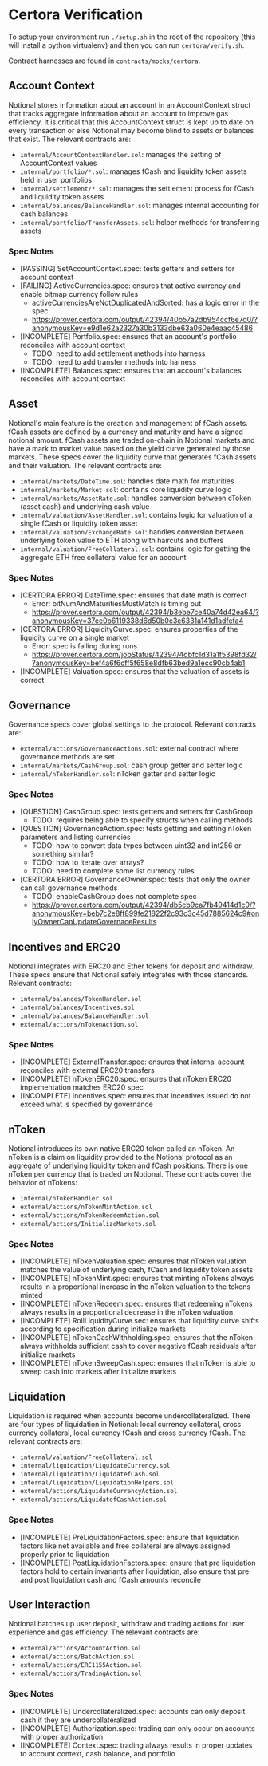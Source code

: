 # Certora Verification

To setup your environment run `./setup.sh` in the root of the repository (this will install a python virtualenv) and then you can run `certora/verify.sh`.

Contract harnesses are found in `contracts/mocks/certora`.

## Account Context

Notional stores information about an account in an AccountContext struct that tracks aggregate information about an account to improve gas efficiency. It is critical that this AccountContext struct is kept up to date on every transaction or else Notional may become blind to assets or balances that exist. The relevant contracts are:

- `internal/AccountContextHandler.sol`: manages the setting of AccountContext values
- `internal/portfolio/*.sol`: manages fCash and liquidity token assets held in user portfolios
- `internal/settlement/*.sol`: manages the settlement process for fCash and liquidity token assets
- `internal/balances/BalanceHandler.sol`: manages internal accounting for cash balances
- `internal/portfolio/TransferAssets.sol`: helper methods for transferring assets

### Spec Notes

- [PASSING] SetAccountContext.spec: tests getters and setters for account context
- [FAILING] ActiveCurrencies.spec: ensures that active currency and enable bitmap currency follow rules
  - activeCurrenciesAreNotDuplicatedAndSorted: has a logic error in the spec
  - https://prover.certora.com/output/42394/40b57a2db954ccf6e7d0/?anonymousKey=e9d1e62a2327a30b3133dbe63a060e4eaac45486
- [INCOMPLETE] Portfolio.spec: ensures that an account's portfolio reconciles with account context
  - TODO: need to add settlement methods into harness
  - TODO: need to add transfer methods into harness
- [INCOMPLETE] Balances.spec: ensures that an account's balances reconciles with account context

## Asset

Notional's main feature is the creation and management of fCash assets. fCash assets are defined by a currency and maturity and have a signed notional amount. fCash assets are traded on-chain in Notional markets and have a mark to market value based on the yield curve generated by those markets. These specs cover the liquidity curve that generates fCash assets and their valuation. The relevant contracts are:

- `internal/markets/DateTime.sol`: handles date math for maturities
- `internal/markets/Market.sol`: contains core liquidity curve logic
- `internal/markets/AssetRate.sol`: handles conversion between cToken (asset cash) and underlying cash value
- `internal/valuation/AssetHandler.sol`: contains logic for valuation of a single fCash or liquidity token asset
- `internal/valuation/ExchangeRate.sol`: handles conversion between underlying token value to ETH along with haircuts and buffers
- `internal/valuation/FreeCollateral.sol`: contains logic for getting the aggregate ETH free collateral value for an account

### Spec Notes

- [CERTORA ERROR] DateTime.spec: ensures that date math is correct
  - Error: bitNumAndMaturitiesMustMatch is timing out
  - https://prover.certora.com/output/42394/b3ebe7ce40a74d42ea64/?anonymousKey=37ce0b6119338d6d50b0c3c6331a141d1adfefa4
- [CERTORA ERROR] LiquidityCurve.spec: ensures properties of the liquidity curve on a single market
  - Error: spec is failing during runs
  - https://prover.certora.com/jobStatus/42394/4dbfc1d31a1f5398fd32/?anonymousKey=bef4a6f6cff5f658e8dfb63bed9a1ecc90cb4ab1
- [INCOMPLETE] Valuation.spec: ensures that the valuation of assets is correct

## Governance

Governance specs cover global settings to the protocol. Relevant contracts are:

- `external/actions/GovernanceActions.sol`: external contract where governance methods are set
- `internal/markets/CashGroup.sol`: cash group getter and setter logic
- `internal/nTokenHandler.sol`: nToken getter and setter logic

### Spec Notes

- [QUESTION] CashGroup.spec: tests getters and setters for CashGroup
  - TODO: requires being able to specify structs when calling methods
- [QUESTION] GovernanceAction.spec: tests getting and setting nToken parameters and listing currencies
  - TODO: how to convert data types between uint32 and int256 or something similar?
  - TODO: how to iterate over arrays?
  - TODO: need to complete some list currency rules
- [CERTORA ERROR] GovernanceOwner.spec: tests that only the owner can call governance methods
  - TODO: enableCashGroup does not complete spec
  - https://prover.certora.com/output/42394/db5cb9ca7fb49414d1c0/?anonymousKey=beb7c2e8ff899fe21822f2c93c3c45d7885624c9#onlyOwnerCanUpdateGovernaceResults

## Incentives and ERC20

Notional integrates with ERC20 and Ether tokens for deposit and withdraw. These specs ensure that Notional safely integrates with those standards. Relevant contracts:

- `internal/balances/TokenHandler.sol`
- `internal/balances/Incentives.sol`
- `internal/balances/BalanceHandler.sol`
- `external/actions/nTokenAction.sol`

### Spec Notes

- [INCOMPLETE] ExternalTransfer.spec: ensures that internal account reconciles with external ERC20 transfers
- [INCOMPLETE] nTokenERC20.spec: ensures that nToken ERC20 implementation matches ERC20 spec
- [INCOMPLETE] Incentives.spec: ensures that incentives issued do not exceed what is specified by governance

## nToken

Notional introduces its own native ERC20 token called an nToken. An nToken is a claim on liquidity provided to the Notional protocol as an aggregate of underlying liquidity token and fCash positions. There is one nToken per currency that is traded on Notional. These contracts cover the behavior of nTokens:

- `internal/nTokenHandler.sol`
- `external/actions/nTokenMintAction.sol`
- `external/actions/nTokenRedeemAction.sol`
- `external/actions/InitializeMarkets.sol`

### Spec Notes

- [INCOMPLETE] nTokenValuation.spec: ensures that nToken valuation matches the value of underlying cash, fCash and liquidity token assets
- [INCOMPLETE] nTokenMint.spec: ensures that minting nTokens always results in a proportional increase in the nToken valuation to the tokens minted
- [INCOMPLETE] nTokenRedeem.spec: ensures that redeeming nTokens always results in a proportional decrease in the nToken valuation
- [INCOMPLETE] RollLiquidityCurve.sec: ensures that liquidity curve shifts according to specification during initialize markets
- [INCOMPLETE] nTokenCashWithholding.spec: ensures that the nToken always withholds sufficient cash to cover negative fCash residuals after initialize markets
- [INCOMPLETE] nTokenSweepCash.spec: ensures that nToken is able to sweep cash into markets after initialize markets

## Liquidation

Liquidation is required when accounts become undercollateralized. There are four types of liquidation in Notional: local currency collateral, cross currency collateral, local currency fCash and cross currency fCash. The relevant contracts are:

- `internal/valuation/FreeCollateral.sol`
- `internal/liquidation/LiquidateCurrency.sol`
- `internal/liquidation/LiquidatefCash.sol`
- `internal/liquidation/LiquidationHelpers.sol`
- `external/actions/LiquidateCurrencyAction.sol`
- `external/actions/LiquidatefCashAction.sol`

### Spec Notes

- [INCOMPLETE] PreLiquidationFactors.spec: ensure that liquidation factors like net available and free collateral are always assigned properly prior to liquidation
- [INCOMPLETE] PostLiquidationFactors.spec: ensure that pre liquidation factors hold to certain invariants after liquidation, also ensure that pre and post liquidation cash and fCash amounts reconcile

## User Interaction

Notional batches up user deposit, withdraw and trading actions for user experience and gas efficiency. The relevant contracts are:

- `external/actions/AccountAction.sol`
- `external/actions/BatchAction.sol`
- `external/actions/ERC1155Action.sol`
- `external/actions/TradingAction.sol`

### Spec Notes

- [INCOMPLETE] Undercollateralized.spec: accounts can only deposit cash if they are undercollateralized
- [INCOMPLETE] Authorization.spec: trading can only occur on accounts with proper authorization
- [INCOMPLETE] Context.spec: trading always results in proper updates to account context, cash balance, and portfolio
